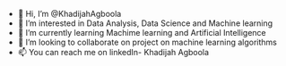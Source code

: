 - 👋 Hi, I’m @KhadijahAgboola
- 👀 I’m interested in Data Analysis, Data Science and Machine learning 
- 🌱 I’m currently learning Machime learning and Artificial Intelligence
- 💞️ I’m looking to collaborate on project on machine learning algorithms
- 📫 You can reach me on linkedIn- Khadijah Agboola

<!---
KhadijahAgboola/KhadijahAgboola is a ✨ special ✨ repository because its `README.md` (this file) appears on your GitHub profile.
You can click the Preview link to take a look at your changes.
--->
